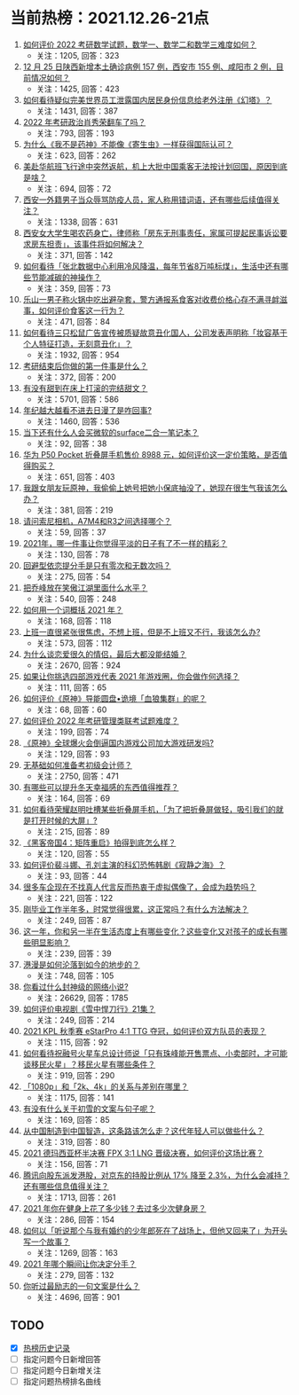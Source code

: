 # 当前热榜：2021.12.26-21点
1. [如何评价 2022 考研数学试题，数学一、数学二和数学三难度如何？](https://www.zhihu.com/question/508289493)
    * 关注：1205, 回答：323
2. [12 月 25 日陕西新增本土确诊病例 157 例，西安市 155 例、咸阳市 2 例，目前情况如何？](https://www.zhihu.com/question/508368277)
    * 关注：1425, 回答：423
3. [如何看待疑似完美世界员工泄露国内居民身份信息给老外注册《幻塔》？](https://www.zhihu.com/question/508300784)
    * 关注：1431, 回答：387
4. [2022 年考研政治肖秀荣翻车了吗？](https://www.zhihu.com/question/508234753)
    * 关注：793, 回答：193
5. [为什么《我不是药神》不能像《寄生虫》一样获得国际认可？](https://www.zhihu.com/question/396970869)
    * 关注：623, 回答：262
6. [美赴华航班飞行途中突然返航，机上大批中国乘客无法按计划回国，原因到底是啥？](https://www.zhihu.com/question/508217985)
    * 关注：694, 回答：72
7. [西安一外籍男子当众辱骂防疫人员，家人称用错词语，还有哪些后续值得关注？](https://www.zhihu.com/question/508221026)
    * 关注：1338, 回答：631
8. [西安女大学生喝农药身亡，律师称「房东无刑事责任，家属可提起民事诉讼要求房东担责」，该事件将如何解决？](https://www.zhihu.com/question/507943221)
    * 关注：371, 回答：142
9. [如何看待「张北数据中心利用冷风降温，每年节省8万吨标煤」，生活中还有哪些节能减碳的神操作？](https://www.zhihu.com/question/507736635)
    * 关注：359, 回答：73
10. [乐山一男子称火锅中吃出避孕套，警方通报系食客对收费价格心存不满寻衅滋事，如何评价食客这一行为？](https://www.zhihu.com/question/507770717)
    * 关注：471, 回答：84
11. [如何看待三只松鼠广告宣传被质疑故意丑化国人，公司发表声明称「妆容基于个人特征打造，无刻意丑化」？](https://www.zhihu.com/question/508326550)
    * 关注：1932, 回答：954
12. [考研结束后你做的第一件事是什么？](https://www.zhihu.com/question/508420803)
    * 关注：372, 回答：200
13. [有没有甜到在床上打滚的完结甜文？](https://www.zhihu.com/question/462480016)
    * 关注：5701, 回答：586
14. [年纪越大越看不进去日漫了是咋回事?](https://www.zhihu.com/question/507612370)
    * 关注：1460, 回答：536
15. [当下还有什么人会买微软的surface二合一笔记本？](https://www.zhihu.com/question/507492099)
    * 关注：92, 回答：38
16. [华为 P50 Pocket 折叠屏手机售价 8988 元，如何评价这一定价策略，是否值得购买？](https://www.zhihu.com/question/507942687)
    * 关注：651, 回答：403
17. [我跟女朋友玩原神，我偷偷上她号把她小保底抽没了，她现在很生气我该怎么办？](https://www.zhihu.com/question/506042390)
    * 关注：381, 回答：219
18. [请问索尼相机，A7M4和R3之间选择哪个？](https://www.zhihu.com/question/499406989)
    * 关注：59, 回答：37
19. [2021年，哪一件事让你觉得平淡的日子有了不一样的精彩？](https://www.zhihu.com/question/506579693)
    * 关注：130, 回答：78
20. [回避型依恋提分手是只有零次和无数次吗？](https://www.zhihu.com/question/474759157)
    * 关注：275, 回答：54
21. [把乔峰放在笑傲江湖里面什么水平？](https://www.zhihu.com/question/358051998)
    * 关注：540, 回答：248
22. [如何用一个词概括 2021 年？](https://www.zhihu.com/question/508117339)
    * 关注：168, 回答：118
23. [上班一直很紧张很焦虑，不想上班，但是不上班又不行，我该怎么办?](https://www.zhihu.com/question/477527258)
    * 关注：573, 回答：112
24. [为什么谈恋爱很久的情侣，最后大都没能结婚？](https://www.zhihu.com/question/461388898)
    * 关注：2670, 回答：924
25. [如果让你挑选四部游戏代表 2021 年游戏圈，你会做作何选择？](https://www.zhihu.com/question/508126854)
    * 关注：111, 回答：65
26. [如何评价《原神》导能圆盘•诡境「血狼集群」的呢？](https://www.zhihu.com/question/508380399)
    * 关注：68, 回答：60
27. [如何评价 2022 年考研管理类联考试题难度？](https://www.zhihu.com/question/508242612)
    * 关注：199, 回答：74
28. [《原神》全球爆火会倒逼国内游戏公司加大游戏研发吗?](https://www.zhihu.com/question/505631096)
    * 关注：129, 回答：93
29. [无基础如何准备考初级会计师？](https://www.zhihu.com/question/21167265)
    * 关注：2750, 回答：471
30. [有哪些可以提升冬天幸福感的东西值得推荐？](https://www.zhihu.com/question/503219142)
    * 关注：164, 回答：69
31. [如何看待荣耀赵明吐槽某些折叠屏手机，「为了把折叠屏做轻，吸引我们的就是打开时候的大屏」?](https://www.zhihu.com/question/508167095)
    * 关注：215, 回答：89
32. [《黑客帝国4：矩阵重启》拍得到底怎么样？](https://www.zhihu.com/question/490818506)
    * 关注：120, 回答：55
33. [如何评价裴斗娜、孔刘主演的科幻恐怖韩剧《寂静之海》？](https://www.zhihu.com/question/504070087)
    * 关注：93, 回答：44
34. [很多车企现在不找真人代言反而热衷于虚拟偶像了，会成为趋势吗？](https://www.zhihu.com/question/508325153)
    * 关注：221, 回答：122
35. [刚毕业工作半年多，时常觉得很累，这正常吗？有什么方法解决？](https://www.zhihu.com/question/497935831)
    * 关注：249, 回答：87
36. [这一年，你和另一半在生活态度上有哪些变化？这些变化又对孩子的成长有哪些明显影响？](https://www.zhihu.com/question/506121372)
    * 关注：239, 回答：39
37. [港漫是如何沦落到如今的地步的？](https://www.zhihu.com/question/267807083)
    * 关注：748, 回答：105
38. [你看过什么封神级的网络小说?](https://www.zhihu.com/question/359404780)
    * 关注：26629, 回答：1785
39. [如何评价电视剧《雪中悍刀行》21集？](https://www.zhihu.com/question/508317088)
    * 关注：249, 回答：214
40. [2021 KPL 秋季赛 eStarPro 4:1 TTG 夺冠，如何评价双方队员的表现？](https://www.zhihu.com/question/508305303)
    * 关注：115, 回答：92
41. [如何看待祝融号火星车总设计师说「只有珠峰能开售票点、小卖部时，才可能谈移民火星」？移民火星有哪些条件？](https://www.zhihu.com/question/508129889)
    * 关注：919, 回答：290
42. [「1080p」和「2k、4k」的关系与差别在哪里？](https://www.zhihu.com/question/24205632)
    * 关注：1175, 回答：141
43. [有没有什么关于初雪的文案与句子呢？](https://www.zhihu.com/question/504401396)
    * 关注：169, 回答：85
44. [从中国制造到中国智造，这条路该怎么走？这代年轻人可以做些什么？](https://www.zhihu.com/question/507463705)
    * 关注：319, 回答：80
45. [2021 德玛西亚杯半决赛 FPX 3:1 LNG 晋级决赛，如何评价这场比赛？](https://www.zhihu.com/question/508307523)
    * 关注：156, 回答：71
46. [腾讯向股东派发港股，对京东的持股比例从 17% 降至 2.3%，为什么会减持？还有哪些信息值得关注？](https://www.zhihu.com/question/507855785)
    * 关注：1713, 回答：261
47. [2021 年你在健身上花了多少钱？去过多少次健身房？](https://www.zhihu.com/question/503464320)
    * 关注：286, 回答：154
48. [如何以「听说那个与我有婚约的少年郎死在了战场上，但他又回来了」为开头写一个故事？](https://www.zhihu.com/question/459096689)
    * 关注：1269, 回答：163
49. [2021 年哪个瞬间让你决定分手？](https://www.zhihu.com/question/503464176)
    * 关注：279, 回答：132
50. [你听过最励志的一句文案是什么？](https://www.zhihu.com/question/437716992)
    * 关注：4696, 回答：901
## TODO
* [x] [热榜历史记录](hot_history/AllHot.md)
* [ ] 指定问题今日新增回答
* [ ] 指定问题今日新增关注
* [ ] 指定问题热榜排名曲线
